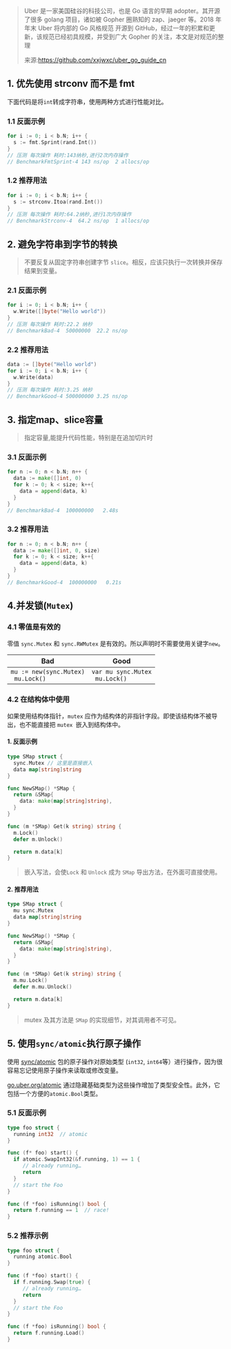 > Uber 是一家美国硅谷的科技公司，也是 Go 语言的早期 adopter。其开源了很多 golang 项目，诸如被 Gopher 圈熟知的 zap、jaeger 等。2018 年年末 Uber 将内部的 Go 风格规范 开源到 GitHub，经过一年的积累和更新，该规范已经初具规模，并受到广大 Gopher 的关注，本文是对规范的整理
>
>来源:https://github.com/xxjwxc/uber_go_guide_cn


## 1. 优先使用 strconv 而不是 fmt

下面代码是将`int`转成字符串，使用两种方式进行性能对比。

### 1.1 反面示例

```go
for i := 0; i < b.N; i++ {
  s := fmt.Sprint(rand.Int())
}
// 压测 每次操作 耗时:143纳秒,进行2次内存操作
// BenchmarkFmtSprint-4 143 ns/op  2 allocs/op
```

### 1.2 推荐用法

```go
for i := 0; i < b.N; i++ {
  s := strconv.Itoa(rand.Int())
}
// 压测 每次操作 耗时:64.2纳秒,进行1次内存操作
// BenchmarkStrconv-4  64.2 ns/op  1 allocs/op
```

## 2. 避免字符串到字节的转换

> 不要反复从固定字符串创建字节 `slice`。相反，应该只执行一次转换并保存结果到变量。

### 2.1 反面示例

```go
for i := 0; i < b.N; i++ {
  w.Write([]byte("Hello world"))
}
// 压测 每次操作 耗时:22.2 纳秒
// BenchmarkBad-4  50000000  22.2 ns/op
```

### 2.2 推荐用法

```go
data := []byte("Hello world")
for i := 0; i < b.N; i++ {
  w.Write(data)
}
// 压测 每次操作 耗时:3.25 纳秒
// BenchmarkGood-4 500000000 3.25 ns/op
```

## 3. 指定map、slice容量

> 指定容量,能提升代码性能，特别是在追加切片时

### 3.1 反面示例

```go
for n := 0; n < b.N; n++ {
  data := make([]int, 0)
  for k := 0; k < size; k++{
    data = append(data, k)
  }
}
// BenchmarkBad-4  100000000   2.48s
```

### 3.2 推荐用法

```go
for n := 0; n < b.N; n++ {
  data := make([]int, 0, size)
  for k := 0; k < size; k++{
    data = append(data, k)
  }
}
// BenchmarkGood-4  100000000   0.21s
```



## 4.并发锁(`Mutex`)

### 4.1 零值是有效的

零值 `sync.Mutex` 和 `sync.RWMutex` 是有效的。所以声明时不需要使用关键字`new`。

| Bad                                     | Good                                |
| --------------------------------------- | ----------------------------------- |
| `mu := new(sync.Mutex)`<br>` mu.Lock()` | `var mu sync.Mutex`<br>` mu.Lock()` |

### 4.2 在结构体中使用

如果使用结构体指针，`mutex` 应作为结构体的非指针字段。即使该结构体不被导出，也不能直接把 `mutex `嵌入到结构体中。

#### 1. 反面示例

```go
type SMap struct {
  sync.Mutex // 这里是直接嵌入
  data map[string]string
}

func NewSMap() *SMap {
  return &SMap{
    data: make(map[string]string),
  }
}

func (m *SMap) Get(k string) string {
  m.Lock()
  defer m.Unlock()

  return m.data[k]
}
```

> 嵌入写法，会使`Lock` 和 `Unlock` 成为 `SMap` 导出方法，在外面可直接使用。

#### 2. 推荐用法

```go
type SMap struct {
  mu sync.Mutex
  data map[string]string
}

func NewSMap() *SMap {
  return &SMap{
    data: make(map[string]string),
  }
}

func (m *SMap) Get(k string) string {
  m.mu.Lock()
  defer m.mu.Unlock()

  return m.data[k]
}
```

> mutex 及其方法是 `SMap` 的实现细节，对其调用者不可见。

## 5. 使用`sync/atomic`执行原子操作

使用 [sync/atomic](https://golang.org/pkg/sync/atomic/) 包的原子操作对原始类型 (`int32`, `int64`等）进行操作，因为很容易忘记使用原子操作来读取或修改变量。

[go.uber.org/atomic](https://godoc.org/go.uber.org/atomic) 通过隐藏基础类型为这些操作增加了类型安全性。此外，它包括一个方便的`atomic.Bool`类型。

### 5.1 反面示例

```go
type foo struct {
  running int32  // atomic
}

func (f* foo) start() {
  if atomic.SwapInt32(&f.running, 1) == 1 {
     // already running…
     return
  }
  // start the Foo
}

func (f *foo) isRunning() bool {
  return f.running == 1  // race!
}
```

### 5.2 推荐示例

```go
type foo struct {
  running atomic.Bool
}

func (f *foo) start() {
  if f.running.Swap(true) {
     // already running…
     return
  }
  // start the Foo
}

func (f *foo) isRunning() bool {
  return f.running.Load()
}
```




